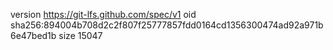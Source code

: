 version https://git-lfs.github.com/spec/v1
oid sha256:894004b708d2c2f807f25777857fdd0164cd1356300474ad92a971b6e47bed1b
size 15047
